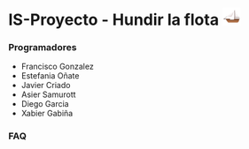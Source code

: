 # IS-Proyecto - Hundir la flota <img src=/src/resource/icon128.png/>

### Programadores
<ul>
 <li>Francisco Gonzalez</li>
 <li>Estefania Oñate</li>
 <li>Javier Criado</li>
 <li>Asier Samurott</li>
 <li>Diego Garcia</li>
 <li>Xabier Gabiña</li>
</ul>

### FAQ
